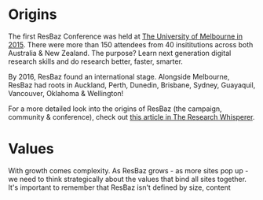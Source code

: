 # Origins

The first ResBaz Conference was held at [The University of Melbourne in 2015](melbourne.resbaz.edu.au/resbaz2015). There were more than 150 attendees from 40 insititutions across both Australia & New Zealand. The purpose? Learn next generation digital research skills and do research better, faster, smarter. 

By 2016, ResBaz found an international stage. Alongside Melbourne, ResBaz had roots in Auckland, Perth, Dunedin, Brisbane, Sydney, Guayaquil, Vancouver, Oklahoma & Wellington! 

For a more detailed look into the origins of ResBaz (the campaign, community & conference), check out [this article in The Research Whisperer](https://theresearchwhisperer.wordpress.com/2015/12/08/research-bazaar/). 


# Values

With growth comes complexity. As ResBaz grows - as more sites pop up - we need to think strategically about the values that bind all sites together. It's important to remember that ResBaz isn't defined by size, content 








